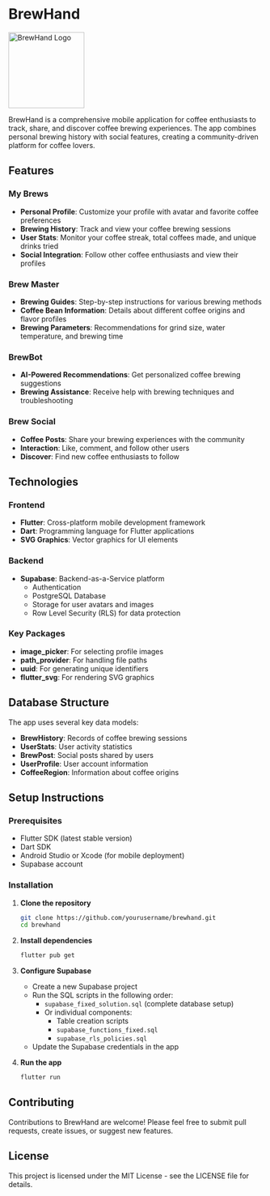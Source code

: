 # BrewHand

<img src="assets/images/logo.svg" alt="BrewHand Logo" width="150"/>

BrewHand is a comprehensive mobile application for coffee enthusiasts to track, share, and discover coffee brewing experiences. The app combines personal brewing history with social features, creating a community-driven platform for coffee lovers.

## Features

### My Brews
- **Personal Profile**: Customize your profile with avatar and favorite coffee preferences
- **Brewing History**: Track and view your coffee brewing sessions
- **User Stats**: Monitor your coffee streak, total coffees made, and unique drinks tried
- **Social Integration**: Follow other coffee enthusiasts and view their profiles

### Brew Master
- **Brewing Guides**: Step-by-step instructions for various brewing methods
- **Coffee Bean Information**: Details about different coffee origins and flavor profiles
- **Brewing Parameters**: Recommendations for grind size, water temperature, and brewing time

### BrewBot
- **AI-Powered Recommendations**: Get personalized coffee brewing suggestions
- **Brewing Assistance**: Receive help with brewing techniques and troubleshooting

### Brew Social
- **Coffee Posts**: Share your brewing experiences with the community
- **Interaction**: Like, comment, and follow other users
- **Discover**: Find new coffee enthusiasts to follow

## Technologies

### Frontend
- **Flutter**: Cross-platform mobile development framework
- **Dart**: Programming language for Flutter applications
- **SVG Graphics**: Vector graphics for UI elements

### Backend
- **Supabase**: Backend-as-a-Service platform
  - Authentication
  - PostgreSQL Database
  - Storage for user avatars and images
  - Row Level Security (RLS) for data protection

### Key Packages
- **image_picker**: For selecting profile images
- **path_provider**: For handling file paths
- **uuid**: For generating unique identifiers
- **flutter_svg**: For rendering SVG graphics

## Database Structure

The app uses several key data models:

- **BrewHistory**: Records of coffee brewing sessions
- **UserStats**: User activity statistics
- **BrewPost**: Social posts shared by users
- **UserProfile**: User account information
- **CoffeeRegion**: Information about coffee origins

## Setup Instructions

### Prerequisites
- Flutter SDK (latest stable version)
- Dart SDK
- Android Studio or Xcode (for mobile deployment)
- Supabase account

### Installation

1. **Clone the repository**
   ```bash
   git clone https://github.com/yourusername/brewhand.git
   cd brewhand
   ```

2. **Install dependencies**
   ```bash
   flutter pub get
   ```

3. **Configure Supabase**
   - Create a new Supabase project
   - Run the SQL scripts in the following order:
     - `supabase_fixed_solution.sql` (complete database setup)
     - Or individual components:
       - Table creation scripts
       - `supabase_functions_fixed.sql`
       - `supabase_rls_policies.sql`
   - Update the Supabase credentials in the app

4. **Run the app**
   ```bash
   flutter run
   ```

## Contributing

Contributions to BrewHand are welcome! Please feel free to submit pull requests, create issues, or suggest new features.

## License

This project is licensed under the MIT License - see the LICENSE file for details.
